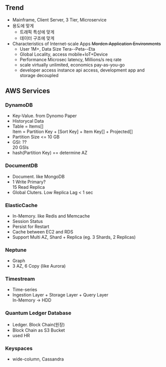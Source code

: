 # 

## Trend
* Mainframe, Client Server, 3 Tier, Microservice
* 용도에 맞게
  * 트래픽 특성에 맞게
  * 데이터 구조에 맞게
* Characteristics of Internet-scale Apps ~~Morden Application Environments~~
  * User 1M+, Data Size Tera--Peta--Eta
  * Global Locality, access mobile+IoT+Device
  * Performance Microsec latency, Millions/s req rate
  * scale virtually unlimited, economics pay-as-you-go
  * developer access instance api access, development app and storage decoupled

## AWS Services

### DynamoDB
  * Key-Value. from Dynomo Paper
  * Historycal Data
  * Table = Items[] \
    Item = Partition Key + [Sort Key] + Item Key[] + Projected[]
  * Partition Size <= 10 GB
  * GSI: ??\
    20 GSIs
  * hash(Partition Key) == determine AZ

### DocumentDB
  * Document. like MongoDB
  * 1  Write Primary? \
    15  Read Replica
  * Global Cluters. Low Replica Lag < 1 sec

### ElasticCache
  * In-Memory. like Redis and Memcache
  * Session Status
  * Persist for Restart
  * Cache between EC2 and RDS
  * Support Multi AZ, Shard + Replica (eg. 3 Shards, 2 Replicas)

### Neptune
  * Graph
  * 3 AZ, 6 Copy (like Aurora)

### Timestream
  * Time-series
  * Ingestion Layer + Storage Layer + Query Layer \
    In-Memory -> HDD

### Quantum Ledger Database
  * Ledger. Block Chain(원장)
  * Block Chain as S3 Bucket
  * used HR

### Keyspaces
  * wide-column, Cassandra

